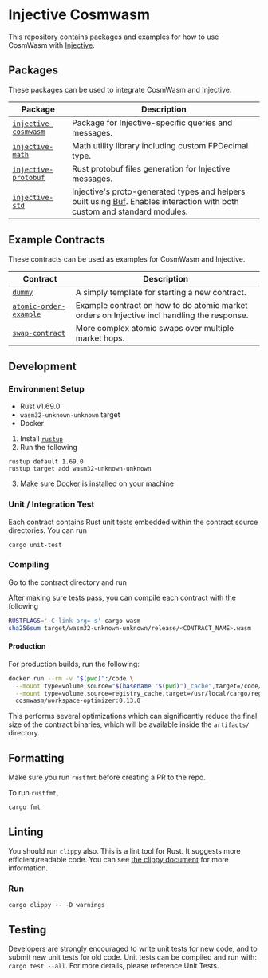# Injective Cosmwasm

This repository contains packages and examples for how to use CosmWasm with [Injective](https://injective.com).

## Packages

These packages can be used to integrate CosmWasm and Injective.

| Package                                                           | Description                                                                                                                                                                      |
| ----------------------------------------------------------------- | -------------------------------------------------------------------------------------------------------------------------------------------------------------------------------- |
| [`injective-cosmwasm`](./packages/injective-cosmwasm/)            | Package for Injective-specific queries and messages.                                                                                                                             |
| [`injective-math`](./packages/injective-math/)                    | Math utility library including custom FPDecimal type.                                                                                                                            |
| [`injective-protobuf`](./packages/injective-protobuf/)            | Rust protobuf files generation for Injective messages.                                                                                                                           |
| [`injective-std`](./packages/injective-std/)                      | Injective's proto-generated types and helpers built using [Buf](https://github.com/bufbuild/buf). Enables interaction with both custom and standard modules.                     |

## Example Contracts

These contracts can be used as examples for CosmWasm and Injective.

| Contract                                                          | Description                                                                                 |
| ----------------------------------------------------------------- | ------------------------------------------------------------------------------------------- |
| [`dummy`](./contracts/dummy/)                                     | A simply template for starting a new contract.                                              |
| [`atomic-order-example`](./contracts/atomic-order-example/)       | Example contract on how to do atomic market orders on Injective incl handling the response. |
| [`swap-contract`](https://github.com/InjectiveLabs/swap-contract) | More complex atomic swaps over multiple market hops.                                        |

## Development

### Environment Setup

- Rust v1.69.0
- `wasm32-unknown-unknown` target
- Docker

1. Install [`rustup`](https://rustup.rs)
2. Run the following

```shell
rustup default 1.69.0
rustup target add wasm32-unknown-unknown
```

3. Make sure [Docker](https://docker.com) is installed on your machine

### Unit / Integration Test

Each contract contains Rust unit tests embedded within the contract source directories. You can run

```shell
cargo unit-test
```

### Compiling

Go to the contract directory and run

After making sure tests pass, you can compile each contract with the following

```bash
RUSTFLAGS='-C link-arg=-s' cargo wasm
sha256sum target/wasm32-unknown-unknown/release/<CONTRACT_NAME>.wasm
```

#### Production

For production builds, run the following:

```bash
docker run --rm -v "$(pwd)":/code \
  --mount type=volume,source="$(basename "$(pwd)")_cache",target=/code/target \
  --mount type=volume,source=registry_cache,target=/usr/local/cargo/registry \
  cosmwasm/workspace-optimizer:0.13.0
```

This performs several optimizations which can significantly reduce the final size of the contract binaries, which will
be available inside the `artifacts/` directory.

## Formatting

Make sure you run `rustfmt` before creating a PR to the repo.

To run `rustfmt`,

```
cargo fmt
```

## Linting

You should run `clippy` also. This is a lint tool for Rust. It suggests more efficient/readable code. You can
see [the clippy document](https://rust-lang.github.io/rust-clippy/master/index.html) for more information.

### Run

```
cargo clippy -- -D warnings
```

## Testing

Developers are strongly encouraged to write unit tests for new code, and to submit new unit tests for old code. Unit
tests can be compiled and run with: `cargo test --all`. For more details, please reference Unit Tests.
